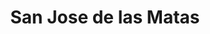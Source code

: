 ---
title: San Jose de las Matas
url: /san-jose-de-las-matas/
latitude: 19.337
longitude: -70.936
---